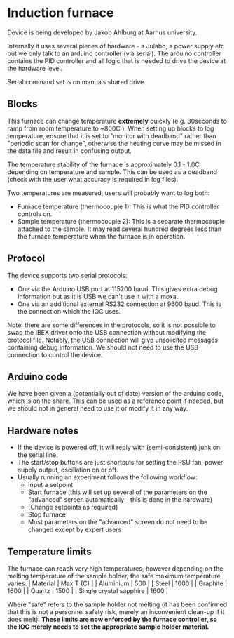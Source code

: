# Induction furnace

Device is being developed by Jakob Ahlburg at Aarhus university.

Internally it uses several pieces of hardware - a Julabo, a power supply etc but we only talk to an arduino controller (via serial). The arduino controller contains the PID controller and all logic that is needed to drive the device at the hardware level.

Serial command set is on manuals shared drive.

## Blocks

This furnace can change temperature **extremely** quickly (e.g. 30seconds to ramp from room temperature to ~800C ). When setting up blocks to log temperature, ensure that it is set to "monitor with deadband" rather than "periodic scan for change", otherwise the heating curve may be missed in the data file and result in confusing output.

The temperature stability of the furnace is approximately 0.1 - 1.0C depending on temperature and sample. This can be used as a deadband (check with the user what accuracy is required in log files).

Two temperatures are measured, users will probably want to log both:
- Furnace temperature (thermocouple 1): This is what the PID controller controls on.
- Sample temperature (thermocouple 2): This is a separate thermocouple attached to the sample. It may read several hundred degrees less than the furnace temperature when the furnace is in operation.

## Protocol

The device supports two serial protocols:
- One via the Arduino USB port at 115200 baud. This gives extra debug information but as it is USB we can't use it with a moxa.
- One via an additional external RS232 connection at 9600 baud. This is the connection which the IOC uses. 

Note: there are some differences in the protocols, so it is not possible to swap the IBEX driver onto the USB connection without modifying the protocol file. Notably, the USB connection will give unsolicited messages containing debug information. We should not need to use the USB connection to control the device.

## Arduino code

We have been given a (potentially out of date) version of the arduino code, which is on the share. This can be used as a reference point if needed, but we should not in general need to use it or modify it in any way.

## Hardware notes

- If the device is powered off, it will reply with (semi-consistent) junk on the serial line.
- The start/stop buttons are just shortcuts for setting the PSU fan, power supply output, oscillation on or off.
- Usually running an experiment follows the following workflow:
  * Input a setpoint
  * Start furnace (this will set up several of the parameters on the "advanced" screen automatically - this is done in the hardware)
  * [Change setpoints as required]
  * Stop furnace
  * Most parameters on the "advanced" screen do not need to be changed except by expert users

## Temperature limits

The furnace can reach very high temperatures, however depending on the melting temperature of the sample holder, the safe maximum temperature varies:
| Material | Max T (C) |
| Aluminium | 500 |
| Steel | 1000 |
| Graphite | 1600 |
| Quartz | 1500 |
| Single crystal sapphire | 1600 |

Where "safe" refers to the sample holder not melting (it has been confirmed that this is not a personnel safety risk, merely an inconvenient clean-up if it does melt). **These limits are now enforced by the furnace controller, so the IOC merely needs to set the appropriate sample holder material.**



